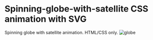 # Spinning-globe-with-satellite  CSS animation with SVG
Spinning globe with satellite animation. HTML/CSS only.
![globe](https://github.com/Alex-Stranger-Dev/Spinning-globe-with-satellite/assets/118556086/183b13ce-f5de-4e38-a2bd-a7b2000611d1)
